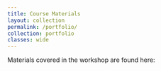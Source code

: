 ```yaml
---
title: Course Materials
layout: collection
permalink: /portfolio/
collection: portfolio
classes: wide
---
```

Materials covered in the workshop are found here:

